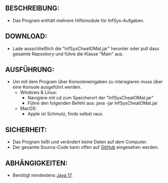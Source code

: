 ## BESCHREIBUNG:
- Das Program enthält mehrere Hilfsmodule für InfSys-Aufgaben.

## DOWNLOAD:
- Lade ausschließlich die "InfSysCheatOMat.jar" herunter oder pull dass gesamte Repository und führe die Klasse "Main" aus.

## AUSFÜHRUNG:
- Um mit dem Program über Konsoleneingaben zu interagieren muss über eine Konsole ausgeführt werden.
    - Windows & Linux:
        - Navigiere mit cd zum Speicherort der "InfSysCheatOMat.jar"
        - Führe den folgenden Befehl aus: java -jar InfSysCheatOMat.jar
    - MacOS:
        - Apple ist Schmutz, finds selbst raus.

## SICHERHEIT:
- Das Program ließt und verändert keine Daten auf dem Computer.
- Der gesamte Source-Code kann offen auf [GitHub](https://github.com/xtay2/InfSysCheatOMat) eingesehen werden.

## ABHÄNGIGKEITEN:
- Benötigt mindestens [Java 17](https://jdk.java.net/17/).
